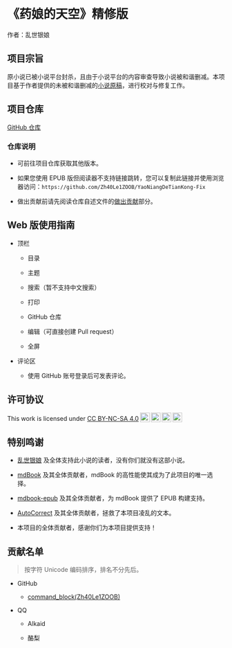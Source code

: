 # 《药娘的天空》精修版

作者：乱世银娘

## 项目宗旨

原小说已被小说平台封杀，且由于小说平台的内容审查导致小说被和谐删减。本项目基于作者提供的未被和谐删减的[小说原稿](https://github.com/Zh40Le1ZOOB/YaoNiangDeTianKong-Origin)，进行校对与修复工作。

## 项目仓库

[GitHub 仓库](https://github.com/Zh40Le1ZOOB/YaoNiangDeTianKong-Fix)

### 仓库说明

- 可前往项目仓库获取其他版本。

- 如果您使用 EPUB 版但阅读器不支持链接跳转，您可以复制此链接并使用浏览器访问：`https://github.com/Zh40Le1ZOOB/YaoNiangDeTianKong-Fix`

- 做出贡献前请先阅读仓库自述文件的[做出贡献](https://github.com/Zh40Le1ZOOB/YaoNiangDeTianKong-Fix?tab=readme-ov-file#%E5%81%9A%E5%87%BA%E8%B4%A1%E7%8C%AE)部分。

## Web 版使用指南

- 顶栏

  - <i class="fa fa-bars"></i>目录

  - <i class="fa fa-paint-brush"></i>主题

  - <i class="fa fa-search"></i>搜索（暂不支持中文搜索）

  - <i class="fa fa-print"></i>打印

  - <i class="fa fa-github"></i>GitHub 仓库

  - <i class="fa fa-edit"></i>编辑（可直接创建 Pull request）

  - <i class="fa fa-arrows-alt"></i>全屏

- 评论区

  - 使用 GitHub 账号登录后可发表评论。

## 许可协议

<p xmlns:cc="http://creativecommons.org/ns#" >This work is licensed under <a href="http://creativecommons.org/licenses/by-nc-sa/4.0/?ref=chooser-v1" target="_blank" rel="license noopener noreferrer" style="display:inline-block;">CC BY-NC-SA 4.0<img style="height:22px!important;margin-left:3px;vertical-align:text-bottom;" src="https://mirrors.creativecommons.org/presskit/icons/cc.svg?ref=chooser-v1"><img style="height:22px!important;margin-left:3px;vertical-align:text-bottom;" src="https://mirrors.creativecommons.org/presskit/icons/by.svg?ref=chooser-v1"><img style="height:22px!important;margin-left:3px;vertical-align:text-bottom;" src="https://mirrors.creativecommons.org/presskit/icons/nc.svg?ref=chooser-v1"><img style="height:22px!important;margin-left:3px;vertical-align:text-bottom;" src="https://mirrors.creativecommons.org/presskit/icons/sa.svg?ref=chooser-v1"></a></p>

## 特别鸣谢

- [乱世银娘](https://www.weibo.com/p/1005055513855401) 及全体支持此小说的读者，没有你们就没有这部小说。

- [mdBook](https://github.com/rust-lang/mdBook) 及其全体贡献者，mdBook 的高性能使其成为了此项目的唯一选择。

- [mdbook-epub](https://github.com/Michael-F-Bryan/mdbook-epub) 及其全体贡献者，为 mdBook 提供了 EPUB 构建支持。

- [AutoCorrect](https://github.com/huacnlee/autocorrect) 及其全体贡献者，拯救了本项目凌乱的文本。

- 本项目的全体贡献者，感谢你们为本项目提供支持！

## 贡献名单

> 按字符 Unicode 编码排序，排名不分先后。

- GitHub

  - [command\_block(Zh40Le1ZOOB)](https://github.com/Zh40Le1ZOOB)

- QQ

  - Alkaid

  - 酪梨

